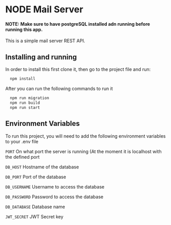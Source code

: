 
# NODE Mail Server


#### NOTE: Make sure to have postgreSQL installed adn running before running this app.

This is a simple mail server REST API.


## Installing and running

In order to install this first clone it, then go to the project file and run:

```bash
  npm install 
```


After you can run the following commands to run it

```bash
  npm run migration
  npm run build
  npm run start 
```
    
    
## Environment Variables

To run this project, you will need to add the following environment variables to your .env file

`PORT`
On what port the server is running (At the moment it is localhost with the defined port

`DB_HOST`
Hostname of the database

`DB_PORT`
Port of the database 

`DB_USERNAME`
Username to access the database

`DB_PASSWORD`
Password to access the database

`DB_DATABASE`
Database name

`JWT_SECRET`
JWT Secret key


